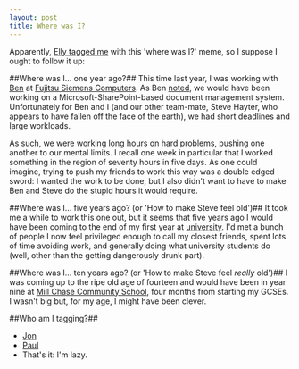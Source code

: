 ```yaml
---
layout: post
title: Where was I?
---
```

Apparently, [Elly tagged me][Elly source] with this 'where was I?' meme, so I suppose I ought to follow it up:

##Where was I… one year ago?##
This time last year, I was working with [Ben][] at [Fujitsu Siemens Computers][FSC]. As Ben [noted][where Ben was], we would have been working on a Microsoft-SharePoint-based document management system. Unfortunately for Ben and I (and our other team-mate, Steve Hayter, who appears to have fallen off the face of the earth), we had short deadlines and large workloads. 

As such, we were working long hours on hard problems, pushing one another to our mental limits. I recall one week in particular that I worked something in the region of seventy hours in five days. As one could imagine, trying to push my friends to work this way was a double edged sword: I wanted the work to be done, but I also didn't want to have to make Ben and Steve do the stupid hours it would require.

##Where was I… five years ago? (or 'How to make Steve feel old')##
It took me a while to work this one out, but it seems that five years ago I would have been coming to the end of my first year at [university][UniS]. I'd met a bunch of people I now feel privileged enough to call my closest friends, spent lots of time avoiding work, and generally doing what university students do (well, other than the getting dangerously drunk part).

##Where was I… ten years ago? (or 'How to make Steve feel _really_ old')##
I was coming up to the ripe old age of fourteen and would have been in year nine at [Mill Chase Community School][Mill Chase], four months from starting my GCSEs. I wasn't big but, for my age, I might have been clever.

##Who am I tagging?##
* [Jon][]
* [Paul][]
* That's it: I'm lazy.

[Elly source]: http://www.ellythompson.co.uk/blog/2006/04/23/where-was-i/
[Ben]: http://ben-ward.co.uk/
[FSC]: http://www.fujitsu-siemens.com/
[where Ben was]: http://ben-ward.co.uk/journal/where-was-i/
[UniS]: http://www.surrey.ac.uk/ "University of Surrey"
[Mill Chase]: http://www.millchase.hants.sch.uk/
[Jon]: http://mindthe.net/badger/ "Jonathan Relf"
[Paul]: http://www.sober-productions.com/ "Paul Park"

